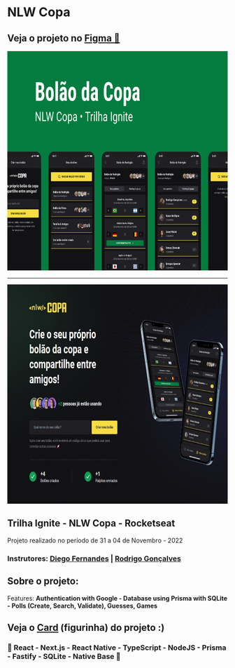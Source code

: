 <h1>NLW Copa</h1>
<h2>Veja o projeto no <a href='https://www.figma.com/community/file/1169028343875283461'>Figma 🔖</a> </h2>
<div align='center'>
 <img height='500' src="https://github.com/carlos09v/nlwCopa_Ignite/blob/main/mobile/src/assets/Capa.png?raw=true" alt="NLW_Copa-Capa">
 <hr>
 <img height='500' src="https://github.com/carlos09v/nlwCopa_Ignite/blob/main/web/src/assets/preview.jpg?raw=true" alt="NLW_Copa-Web">
</div>


<h2>Trilha Ignite - NLW Copa - Rocketseat</h2>
<p>Projeto realizado no período de 31 a 04 de Novembro - 2022</p>
<h3>Instrutores: <a href='https://github.com/diego3g'>Diego Fernandes</a> | <a href='https://github.com/rodrigorgtic'>Rodrigo Gonçalves</a></h3>
<h2>Sobre o projeto:</h2>
<p>Features: <strong>Authentication with Google - Database using Prisma with SQLite - Polls (Create, Search, Validate), Guesses, Games</strong></p>
<h2>Veja o <a href='https://carlos09v.github.io/nlwCopa_Ignite'>Card</a> (figurinha) do projeto :)</h2>
<h3>💜 React - Next.js - React Native - TypeScript - NodeJS - Prisma -  Fastify - SQLite - Native Base 💜</h3>
